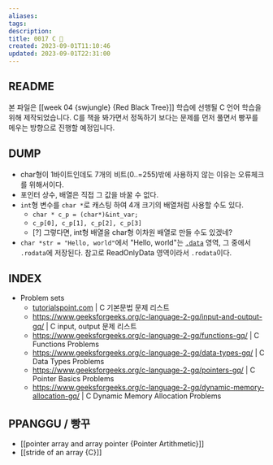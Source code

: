 ```yaml
---
aliases: 
tags: 
description:
title: 0017 C 🍎
created: 2023-09-01T11:10:46
updated: 2023-09-01T22:31:00
---
```


## README

본 파일은 [[week 04 {swjungle} {Red Black Tree}]] 학습에 선행될 C 언어 학습을 위해 제작되었습니다. C를 책을 봐가면서 정독하기 보다는 문제를 먼저 풀면서 빵꾸를 메우는 방향으로 진행할 예정입니다.

## DUMP

- char형이 1바이트인데도 7개의 비트(0..=255)밖에 사용하지 않는 이유는 오류체크를 위해서이다.
- 포인터 상수, 배열은 직접 그 값을 바꿀 수 없다.
- `int`형 변수를 `char *`로 캐스팅 하여 4개 크기의 배열처럼 사용할 수도 있다. 
	- `char * c_p = (char*)&int_var;`
	- `c_p[0], c_p[1], c_p[2], c_p[3]`
	- [?] 그렇다면, int형 배열을 char형 이차원 배열로 만들 수도 있겠네?
- `char *str = "Hello, world"`에서 "Hello, world"는 [`.data`](https://en.wikipedia.org/wiki/Data_segment) 영역, 그 중에서 `.rodata`에 저장된다. 참고로 ReadOnlyData 영역이라서 `.rodata`이다.

## INDEX

- Problem sets
	- [tutorialspoint.com](https://www.tutorialspoint.com/cprogramming/cprogramming_online_quiz.htm) | C 기본문법 문제 리스트
	- <https://www.geeksforgeeks.org/c-language-2-gq/input-and-output-gq/> | C input, output 문제 리스트
	- <https://www.geeksforgeeks.org/c-language-2-gq/functions-gq/> | C Functions Problems
	- <https://www.geeksforgeeks.org/c-language-2-gq/data-types-gq/> | C Data Types Problems
	- <https://www.geeksforgeeks.org/c-language-2-gq/pointers-gq/> | C Pointer Basics Problems
	- <https://www.geeksforgeeks.org/c-language-2-gq/dynamic-memory-allocation-gq/> | C Dynamic Memory Allocation Problems

## PPANGGU / 빵꾸

- [[pointer array and array pointer {Pointer Artithmetic}]]
- [[stride of an array {C}]]
